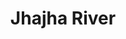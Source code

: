 ---
title: "Jhajha River"
title_bn: "ঝাঁঝাঁ নদী"
description: "It originates from the upazila boundary line of Mirpur and Daulatpur that inKustia district."
---